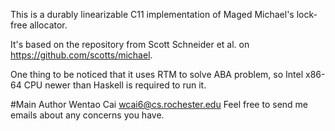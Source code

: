This is a durably linearizable C11 implementation of Maged Michael's lock-free allocator.

It's based on the repository from Scott Schneider et al. on https://github.com/scotts/michael.

One thing to be noticed that it uses RTM to solve ABA problem, so Intel x86-64 CPU newer than Haskell is required to run it.

#Main Author
Wentao Cai wcai6@cs.rochester.edu
Feel free to send me emails about any concerns you have.